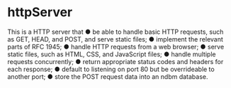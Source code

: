 # httpServer

This is a HTTP server that
● be able to handle basic HTTP requests, such as GET, HEAD, and POST, and serve static files;
● implement the relevant parts of RFC 1945;
● handle HTTP requests from a web browser;
● serve static files, such as HTML, CSS, and JavaScript files;
● handle multiple requests concurrently;
● return appropriate status codes and headers for each response;
● default to listening on port 80 but be overrideable to another port;
● store the POST request data into an ndbm database.
